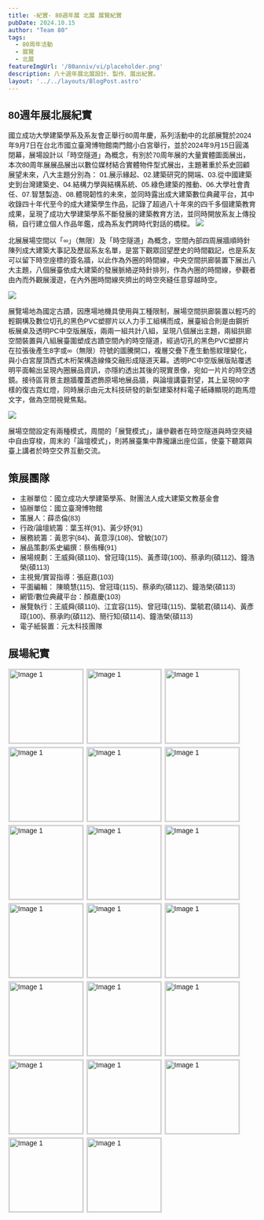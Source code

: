 ```yaml
---
title: -紀實- 80週年展 北展 展覽紀實
pubDate: 2024.10.15
author: "Team 80"
tags:
  - 80周年活動
  - 展覽
  - 北展
featureImgUrl: '/80anniv/vi/placeholder.png'
description: 八十週年展北展設計、製作、展出紀實。
layout: '../../layouts/BlogPost.astro'
---
```


## 80週年展北展紀實

國立成功大學建築學系及系友會正舉行80周年慶，系列活動中的北部展覽於2024年9月7日在台北市國立臺灣博物館南門館小白宮舉行，並於2024年9月15日圓滿閉幕，展場設計以「時空隧道」為概念，有別於70周年展的大量實體圖面展出，本次80周年展展品展出以數位媒材結合實體物件型式展出，主題著重於系史回顧展望未來，八大主題分別為： 01.展示緣起、02.建築研究的開端、03.從中國建築史到台灣建築史、04.結構力學與結構系統、05.綠色建築的推動、06.大學社會責任、07.智慧製造、08.體現韌性的未來，並同時露出成大建築數位典藏平台，其中收錄四十年代至今的成大建築學生作品，記錄了超過八十年來的四千多個建築教育成果，呈現了成功大學建築學系不斷發展的建築教育方法，並同時開放系友上傳投稿，自行建立個人作品年鑑，成為系友們跨時代對話的橋樑。
![](/80anniv/docs/north-exhib/graphic/展場剖面圖AA_.jpg)

北展展場空間以「∞」（無限）及「時空隧道」為概念，空間內部四周展牆順時針陳列成大建築大事記及歷屆系友名單，是當下觀眾回望歷史的時間戳記，也是系友可以留下時空座標的簽名牆，以此作為外圈的時間線，中央空間拱廊裝置下展出八大主題，八個展臺依成大建築的發展脈絡逆時針排列，作為內圈的時間線，參觀者由內而外觀展漫遊，在內外圈時間線夾擠出的時空夾縫任意穿越時空。

![](/80anniv/docs/north-exhib/graphic/展場平面圖.jpg)

展覽場地為國定古蹟，因應場地機具使用與工種限制，展場空間拱廊裝置以輕巧的輕鋼構及數位切孔的黑色PVC塑膠片以人力手工組構而成，展臺組合則是由鋼折板展桌及透明PC中空版展版，兩兩一組共計八組，呈現八個展出主題，兩組拱廊空間裝置與八組展臺圍塑成古蹟空間內的時空隧道，經過切孔的黑色PVC塑膠片在拉張後產生8字或∞（無限）符號的圖騰開口，複層交疊下產生動態紋理變化，與小白宮屋頂西式木桁架構造線條交融形成隧道天幕。透明PC中空版展版貼覆透明平面輸出呈現內圈展品資訊，亦隱約透出其後的現實景像，宛如一片片的時空透鏡。接待區背景主題牆覆蓋遮飾原場地展品牆，與論壇講臺對望，其上呈現80字樣的復古霓虹燈，同時展示由元太科技研發的新型建築材料電子紙磚顯現的跑馬燈文字，做為空間視覺焦點。

![](/80anniv/docs/north-exhib/graphic/展場爆炸圖.jpg)

展場空間設定有兩種模式，周間的「展覽模式」，讓參觀者在時空隧道與時空夾縫中自由穿梭，周末的「論壇模式」，則將展臺集中靠攏讓出座位區，使臺下聽眾與臺上講者於時空交界互動交流。

## 策展團隊
- 主辦單位：國立成功大學建築學系、財團法人成大建築文教基金會
- 協辦單位：國立臺灣博物館
- 策展人：薛丞倫(83)
- 行政/論壇統籌：葉玉祥(91)&shy;、黃少妤(91)&shy;
- 展務統籌：黃恩宇(84)&shy;、黃意淳(108)&shy;、曾敏(107)&shy;
- 展品策劃/系史編撰：蔡侑樺(91)&shy;
- 展場規劃：王威舜(碩110&shy;)、曾冠瑋(115)&shy;、黃彥璋(100)&shy;、蔡承昀(碩112)&shy;、鐘浩榮(碩113)&shy;
- 主視覺/實習指導：張庭嘉(103)&shy;
- 平面編輯： 陳曉慧(115)&shy;、曾冠瑋(115)&shy;、蔡承昀(碩112)&shy;、鐘浩榮(碩113)&shy;
- 網管/數位典藏平台：顏嘉慶(103)&shy;
- 展覽執行：王威舜(碩110)&shy;、江宜容(115)&shy;、曾冠瑋(115)&shy;、葉毓君(碩114)&shy;、黃彥璋(100)&shy;、蔡承昀(碩112)&shy;、簡行知(碩114)&shy;、鐘浩榮(碩113)
- 電子紙裝置：元太科技團隊&shy;

## 展場紀實

<style>
    body {
      font-family: Arial, sans-serif;
    }
    .gallery {
      display: flex;
      flex-wrap: wrap;
      gap: 5px;
    }
    .gallery img {
    width: 150px; /* Set the width of the thumbnail */
    height: 150px; /* Set the height to the same as width to make it square */
    object-fit: cover; /* Crop the image to fit within the square */
    cursor: pointer;
    border: 2px solid #ddd;
    transition: 0.3s;
    }
    .gallery img:hover {
      transform: scale(1.05);
    }
    .modal {
    display: none;
    position: fixed;
    z-index: 100; /* Ensure the modal appears above other elements */
    left: 0;
    top: 0;
    width: 100%;
    height: 100%;
    background-color: rgba(0, 0, 0, 0.9); /* Black background */

    }
    .modal-content {
      margin: 5% auto;
      display: block;
      max-width: 80%;
      max-height: 80%;
    }
    .caption {
      text-align: center;
      color: #fff;
      margin-top: -5px;
    }
    .close {
      position: absolute;
      top: 20px;
      right: 30px;
      color: #fff;
      font-size: 40px;
      font-weight: bold;
      cursor: pointer;
    }
    .close:hover, .close:focus {
      color: #bbb;
      text-decoration: none;
      cursor: pointer;
    }
  </style>

<div class="gallery">
    <img src="/80anniv/docs/north-exhib/photos/[o]-Architect論壇.jpg" alt="Image 1" data-caption="[o]-Architect論壇">
    <img src="/80anniv/docs/north-exhib/photos/「時空隧道」天幕施作-1.jpg" alt="Image 1" data-caption="「時空隧道」天幕施作">
    <img src="/80anniv/docs/north-exhib/photos/「時空隧道」天幕施作-2.jpg" alt="Image 1" data-caption="「時空隧道」天幕施作">
    <img src="/80anniv/docs/north-exhib/photos/「時空隧道」天幕施作-3.jpg" alt="Image 1" data-caption="「時空隧道」天幕施作">
    <img src="/80anniv/docs/north-exhib/photos/佈展團隊(左起-葉毓君,簡行知,江宜容,黃彥璋,鐘浩榮,蔡承昀,曾冠瑋,王威舜).jpg" alt="Image 1" data-caption="佈展團隊(左起-葉毓君,簡行知,江宜容,黃彥璋,鐘浩榮,蔡承昀,曾冠瑋,王威舜)">
    <img src="/80anniv/docs/north-exhib/photos/北展展場「展場模式」-1.jpg" alt="Image 1" data-caption="北展展場「展場模式」">
    <img src="/80anniv/docs/north-exhib/photos/北展展場「展場模式」-2.jpg" alt="Image 1" data-caption="北展展場「展場模式」">
    <img src="/80anniv/docs/north-exhib/photos/北展展場「展場模式」-3.jpg" alt="Image 1" data-caption="北展展場「展場模式」">
    <img src="/80anniv/docs/north-exhib/photos/北展展場「展場模式」-4.jpg" alt="Image 1" data-caption="北展展場「展場模式」">
    <img src="/80anniv/docs/north-exhib/photos/北展展場「展場模式」-5.jpg" alt="Image 1" data-caption="北展展場「展場模式」">
    <img src="/80anniv/docs/north-exhib/photos/北展展場「展場模式」-6.jpg" alt="Image 1" data-caption="北展展場「展場模式」">
    <img src="/80anniv/docs/north-exhib/photos/北展展場「展場模式」-7.jpg" alt="Image 1" data-caption="北展展場「展場模式」">
    <img src="/80anniv/docs/north-exhib/photos/北展展場「展場模式」-8.jpg" alt="Image 1" data-caption="北展展場「展場模式」">
    <img src="/80anniv/docs/north-exhib/photos/北展展場「論壇模式」.jpg" alt="Image 1" data-caption="北展展場「論壇模式」">
    <img src="/80anniv/docs/north-exhib/photos/北展接待區.jpg" alt="Image 1" data-caption="北展接待區">
    <img src="/80anniv/docs/north-exhib/photos/圖騰開口光影變化.jpg" alt="Image 1" data-caption="圖騰開口光影變化">
    <img src="/80anniv/docs/north-exhib/photos/天幕與構架線條複層交疊下產生動態紋理變化.jpg" alt="Image 1" data-caption="天幕與構架線條複層交疊下產生動態紋理變化">
    <img src="/80anniv/docs/north-exhib/photos/複層的隧道天幕單元.jpg" alt="Image 1" data-caption="複層的隧道天幕單元">
    <img src="/80anniv/docs/north-exhib/photos/隧道天幕細部-1.jpg" alt="Image 1" data-caption="隧道天幕細部">
    <img src="/80anniv/docs/north-exhib/photos/隧道天幕細部-2.jpg" alt="Image 1" data-caption="隧道天幕細部">
</div>

<div id="myModal" class="modal">
  <span class="close">&times;</span>
  <img class="modal-content" id="modalImage">
  <div class="caption" id="modalCaption"></div>
</div>

<script>
  // Get the modal, images, and modal elements
  const modal = document.getElementById("myModal");
  const modalImg = document.getElementById("modalImage");
  const captionText = document.getElementById("modalCaption");
  const images = document.querySelectorAll(".gallery img");

  // Make sure the modal stays hidden initially
  modal.style.display = "none";
  
  images.forEach(image => {
    image.onclick = function() {
      modal.style.display = "block";
      modalImg.src = this.src;
      captionText.innerHTML = this.dataset.caption;
    };
  });

  // Close the modal when clicking the close button
  const closeBtn = document.querySelector(".close");
  closeBtn.onclick = function() {
    modal.style.display = "none";
  };

  // Close the modal when clicking anywhere outside the image
  modal.onclick = function(event) {
    if (event.target === modal) {
      modal.style.display = "none";
    }
  };
</script>